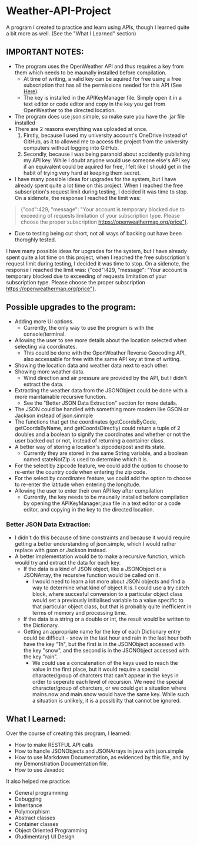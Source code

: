 # Weather-API-Project
A program I created to practice and learn using APIs, though I learned quite a bit more as well. (See the "What I Learned" section)

## IMPORTANT NOTES: 
- The program uses the OpenWeather API and thus requires a key from them which needs to be maunally installed before compilation.
  - At time of writing, a valid key can be aquired for free using a free subscription that has all the permissions needed for this API (See [Here](https://openweathermap.org/price)).
  - The key is installed in the APIKeyManager file. Simply open it in a text editor or code editor and copy in the key you get from OpenWeather to the directed location.
- The program does use json.simple, so make sure you have the .jar file installed
- There are 2 reasons everything was uploaded at once. 
  1. Firstly, because I used my university account's OneDrive instead of GitHub, as it to allowed me to access the project from the university computers without logging into GitHub. 
  2. Secondly, because I was being paranoid about accidently publishing my API key. While I doubt anyone would use someone else's API key if an equivalent could be aquired for free, I felt like I should get in the habit of trying very hard at keeping them secret.
- I have many possible ideas for upgrades for the system, but I have already spent quite a lot time on this project. When I reached the free subscription's request limit during testing, I decided it was time to stop. On a sidenote, the response I reached the limit was:  
> {"cod":429, "message": "Your account is temporary blocked due to exceeding of requests limitation of your subscription type. Please choose the proper subscription https://openweathermap.org/price"}.
- Due to testing being cut short, not all ways of backing out have been thoroghly tested.


I have many possible ideas for upgrades for the system, but I have already spent quite a lot time on this project, when I reached the free subscription's request limit during testing, I decided it was time to stop. On a sidenote, the response I reached the limit was: {"cod":429, "message": "Your account is temporary blocked due to exceeding of requests limitation of your subscription type. Please choose the proper subscription https://openweathermap.org/price"}.


## Possible upgrades to the program:
- Adding more UI options.
  - Currently, the only way to use the program is with the console/terminal.
- Allowing the user to see more details about the location selected when selecting via coordinates.
  - This could be done with the OpenWeather Reverse Geocoding API, also accessable for free with the same API key at time of writing.
- Showing the location data and weather data next to each other.
- Showing more weather data.
  - Wind direction and air pressure are provided by the API, but I didn't extract the data.
- Extracting the weather data from the JSONObject could be done with a more maintainable recursive function.
  - See the "Better JSON Data Extraction" section for more details.
- The JSON could be handled with something more modern like GSON or Jackson instead of json.sinmple
- The functions that get the coordinates (getCoordsByCode, getCoordsByName, and getCoordsDirectly) could return a tuple of 2 doubles and a boolean to signify the coordinates and whether or not the user backed out or not, instead of returning a container class.
- A better way of storing a location's zipcode/post and its state.
  - Currently they are stored in the same String variable, and a boolean named stateNotZip is used to determine which it is.
- For the select by zipcode feature, we could add the option to choose to re-enter the country code when entering the zip code.
- For the select by coordinates feature, we could add the option to choose to re-enter the latitude when entering the longitude.
- Allowing the user to enter their own API key after compilation
  - Currently, the key needs to be maunally installed before compilation by opening the APIKeyManager.java file in a text editor or a code editor, and copying in the key to the directed location.

### Better JSON Data Extraction:

- I didn't do this because of time constraints and because it would require getting a better understanding of json.simple, which I would rather replace with gson or Jackson instead.  
- A better implementation would be to make a recursive function, which would try and extract the data for each key.  
  - If the data is a kind of JSON object, like a JSONObject or a JSONArray, the recursive function would be called on it. 
    - I would need to learn a lot more about JSON objects and find a way to determine what kind of object it is. I could use a try catch block, where succesful conversion to a particular object class would set a previously initialised variable to a value specific to that particular object class, but that is probably quite inefficient in terms of memory and processing time.
  - If the data is a string or a double or int, the result would be written to the Dictionary.   
  - Getting an appropriate name for the key of each Dictionary entry could be difficult - snow in the last hour and rain in the last hour both have the key "1h", but the first is in the JSONObject accessed with the key "snow", and the second is in the JSONObject accessed with the key "rain".  
    - We could use a concatenation of the keys used to reach the value in the first place, but it would require a special character/group of charcters that can't appear in the keys in order to seperate each level of recursion. We need the special character/group of charcters, or we could get a situation where mains.now and main.snow would have the same key. While such a situation is unlikely, it is a possibilty that cannot be ignored.

## What I Learned:
Over the course of creating this program, I learned:
- How to make RESTFUL API calls
- How to handle JSONObjects and JSONArrays in java with json.simple
- How to use Markdown Documentation, as evidenced by this file, and by my Demonstration Documentation file.
- How to use Javadoc  

It also helped me practice:
- General programming
- Debugging
- Inheritance
- Polymorphism
- Abstract classes
- Container classes
- Object Oriented Programming
- (Rudimentary) UI Design
